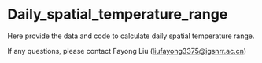 # Daily_spatial_temperature_range
Here provide the data and code to calculate daily spatial temperature range.

If any questions, please contact Fayong Liu (liufayong3375@igsnrr.ac.cn)
